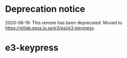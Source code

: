 # Deprecation notice

2020-08-19: This remote has been deprecated. Moved to https://gitlab.esss.lu.se/e3/psi/e3-keypress.

# e3-keypress